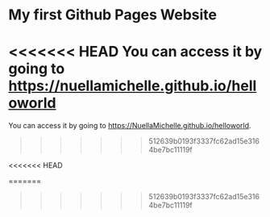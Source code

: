 # My first Github Pages Website

<<<<<<< HEAD
You can access it by going to https://nuellamichelle.github.io/helloworld
=======
You can access it by going to https://NuellaMichelle.github.io/helloworld.
>>>>>>> 512639b0193f3337fc62ad15e3164be7bc11119f

<<<<<<< HEAD

=======


>>>>>>> 512639b0193f3337fc62ad15e3164be7bc11119f